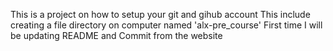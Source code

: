 This is a project on how to setup your git and gihub account
This include creating a file directory on computer named 'alx-pre_course'
First time I will be updating README and Commit from the website 
